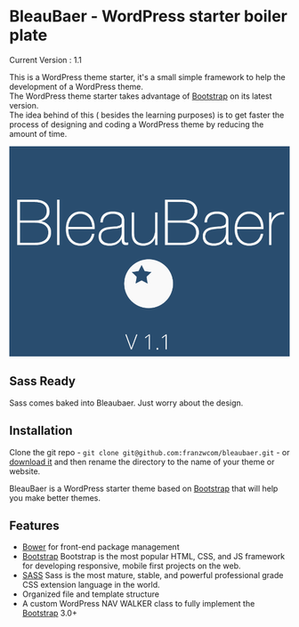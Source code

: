 BleauBaer - WordPress starter boiler plate
==========================================

Current Version : 1.1
                  
This is a WordPress theme starter, it's a small simple framework to help the development of a WordPress theme.  
The WordPress theme starter takes advantage of [Bootstrap](http://getbootstrap.com/) on its latest version.  
The idea behind of this ( besides the learning purposes) is to get faster the process of designing and coding a WordPress theme by reducing the amount of  time.

![ScreenShot](https://raw.githubusercontent.com/franzwcom/bleaubaer/master/screenshot.png)


Sass Ready
---------------
Sass comes baked into Bleaubaer. 
Just worry about the design.


## Installation

Clone the git repo - `git clone git@github.com:franzwcom/bleaubaer.git` - or [download it](https://github.com/franzwcom/bleaubaer/archive/master.zip) and then rename the directory to the name of your theme or website.

BleauBaer is a WordPress starter theme based on [Bootstrap](http://getbootstrap.com/) that will help you make better themes.

## Features

* [Bower](http://bower.io/) for front-end package management
* [Bootstrap](http://getbootstrap.com/) Bootstrap is the most popular HTML, CSS, and JS framework for developing responsive, mobile first projects on the web.
* [SASS](http://sass-lang.com/) Sass is the most mature, stable, and powerful professional grade CSS extension language in the world.
* Organized file and template structure
* A custom WordPress NAV WALKER class to fully implement the [Bootstrap](http://getbootstrap.com/) 3.0+ 
